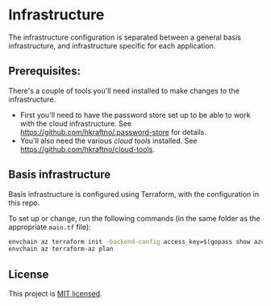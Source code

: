 # Infrastructure

The infrastructure configuration is separated between a general basis infrastructure, and infrastructure specific for each application.

## Prerequisites:

There's a couple of tools you'll need installed to make changes to the infrastructure.

- First you'll need to have the password store set up to be able to work with the cloud infrastructure. See https://github.com/hkraftno/.password-store for details.
- You'll also need the various _cloud tools_ installed. See https://github.com/hkraftno/cloud-tools.

## Basis infrastructure

Basis infrastructure is configured using Terraform, with the configuration in this repo.

To set up or change, run the following commands (in the same folder as the appropriate `main.tf` file):

```bash
envchain az terraform init -backend-config access_key=$(gopass show azure/common/storage_account_access_key)
envchain az terraform-az plan
```

## License

This project is [MIT licensed](./LICENSE).
